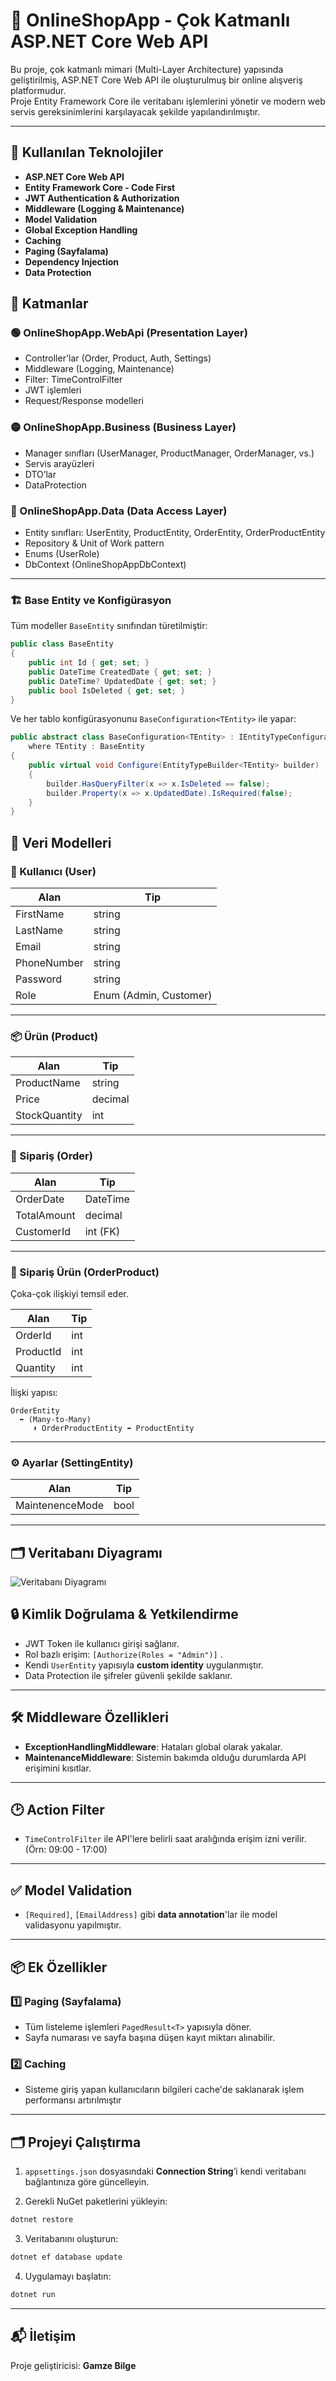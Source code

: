 # 🛒 OnlineShopApp - Çok Katmanlı ASP.NET Core Web API

Bu proje, çok katmanlı mimari (Multi-Layer Architecture) yapısında geliştirilmiş, ASP.NET Core Web API ile oluşturulmuş bir online alışveriş platformudur.  
Proje Entity Framework Core ile veritabanı işlemlerini yönetir ve modern web servis gereksinimlerini karşılayacak şekilde yapılandırılmıştır.

---

## 🔧 Kullanılan Teknolojiler

- **ASP.NET Core Web API**
- **Entity Framework Core - Code First**
- **JWT Authentication & Authorization**
- **Middleware (Logging & Maintenance)**
- **Model Validation**
- **Global Exception Handling**
- **Caching**
- **Paging (Sayfalama)**
- **Dependency Injection**
- **Data Protection**

## 📁 Katmanlar

### 🟢 OnlineShopApp.WebApi (Presentation Layer)

- Controller'lar (Order, Product, Auth, Settings)
- Middleware (Logging, Maintenance)
- Filter: TimeControlFilter
- JWT işlemleri
- Request/Response modelleri

### 🟡 OnlineShopApp.Business (Business Layer)

- Manager sınıfları (UserManager, ProductManager, OrderManager, vs.)
- Servis arayüzleri
- DTO’lar
- DataProtection

### 🔵 OnlineShopApp.Data (Data Access Layer)

- Entity sınıfları: UserEntity, ProductEntity, OrderEntity, OrderProductEntity
- Repository & Unit of Work pattern
- Enums (UserRole)
- DbContext (OnlineShopAppDbContext)
---
### 🏗️ Base Entity ve Konfigürasyon

Tüm modeller `BaseEntity` sınıfından türetilmiştir:

```csharp
public class BaseEntity
{
    public int Id { get; set; }
    public DateTime CreatedDate { get; set; }
    public DateTime? UpdatedDate { get; set; }
    public bool IsDeleted { get; set; }
}
```

Ve her tablo konfigürasyonunu `BaseConfiguration<TEntity>` ile yapar:

```csharp
public abstract class BaseConfiguration<TEntity> : IEntityTypeConfiguration<TEntity>
    where TEntity : BaseEntity
{
    public virtual void Configure(EntityTypeBuilder<TEntity> builder)
    {
        builder.HasQueryFilter(x => x.IsDeleted == false);
        builder.Property(x => x.UpdatedDate).IsRequired(false);
    }
}
```
## 🧩 Veri Modelleri

### 👤 Kullanıcı (User)

| Alan         | Tip          |
|--------------|--------------|
| FirstName    | string       |
| LastName     | string       |
| Email        | string       |
| PhoneNumber  | string       |
| Password     | string       |
| Role         | Enum (Admin, Customer) |

---

### 📦 Ürün (Product)

| Alan         | Tip      |
|--------------|----------|
| ProductName  | string   |
| Price        | decimal  |
| StockQuantity | int     |

---

### 📄 Sipariş (Order)

| Alan         | Tip       |
|--------------|-----------|
| OrderDate    | DateTime  |
| TotalAmount  | decimal   |
| CustomerId   | int (FK)  |

---

### 🔁 Sipariş Ürün (OrderProduct)

Çoka-çok ilişkiyi temsil eder.

| Alan       | Tip     |
|------------|---------|
| OrderId    | int     |
| ProductId  | int     |
| Quantity   | int     |

İlişki yapısı:

```
OrderEntity
  ⬌ (Many-to-Many)
     ⬍ OrderProductEntity ⬌ ProductEntity
```
---
### ⚙️ Ayarlar (SettingEntity)

| Alan             | Tip     |
|------------------|---------|
| MaintenenceMode  | bool    |

---
## 🗂 Veritabanı Diyagramı

![Veritabanı Diyagramı](db-diagram.png)


## 🔒 Kimlik Doğrulama & Yetkilendirme

- JWT Token ile kullanıcı girişi sağlanır.
- Rol bazlı erişim: `[Authorize(Roles = "Admin")]` .
- Kendi `UserEntity` yapısıyla **custom identity** uygulanmıştır.
- Data Protection ile şifreler güvenli şekilde saklanır.

---

## 🛠 Middleware Özellikleri

- **ExceptionHandlingMiddleware**: Hataları global olarak yakalar.
- **MaintenanceMiddleware**: Sistemin bakımda olduğu durumlarda API erişimini kısıtlar.

---

## 🕑 Action Filter

- `TimeControlFilter` ile API'lere belirli saat aralığında erişim izni verilir.  
  (Örn: 09:00 - 17:00)

---

## ✅ Model Validation

- `[Required]`, `[EmailAddress]` gibi **data annotation**'lar ile model validasyonu yapılmıştır.

---

## 📦 Ek Özellikler

### 1️⃣ Paging (Sayfalama)

- Tüm listeleme işlemleri `PagedResult<T>` yapısıyla döner.
- Sayfa numarası ve sayfa başına düşen kayıt miktarı alınabilir.

### 2️⃣ Caching

- Sisteme giriş yapan kullanıcıların bilgileri cache'de saklanarak işlem performansı artırılmıştır

---

## 🗂 Projeyi Çalıştırma

1. `appsettings.json` dosyasındaki **Connection String**’i kendi veritabanı bağlantınıza göre güncelleyin.

2. Gerekli NuGet paketlerini yükleyin:

```bash
dotnet restore
```

3. Veritabanını oluşturun:

```bash
dotnet ef database update
```

4. Uygulamayı başlatın:

```bash
dotnet run
```

---

## 📬 İletişim

Proje geliştiricisi: **Gamze Bilge**  


